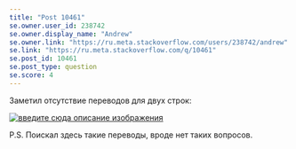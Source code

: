 ```yaml
---
title: "Post 10461"
se.owner.user_id: 238742
se.owner.display_name: "Andrew"
se.owner.link: "https://ru.meta.stackoverflow.com/users/238742/andrew"
se.link: "https://ru.meta.stackoverflow.com/q/10461"
se.post_id: 10461
se.post_type: question
se.score: 4
---
```

<p>Заметил отсутствие переводов для двух строк:</p>

<p><a href="https://i.stack.imgur.com/NiPlg.jpg" rel="nofollow noreferrer"><img src="https://i.stack.imgur.com/NiPlg.jpg" alt="введите сюда описание изображения"></a></p>

<p>P.S. Поискал здесь такие переводы, вроде нет таких вопросов.</p>
